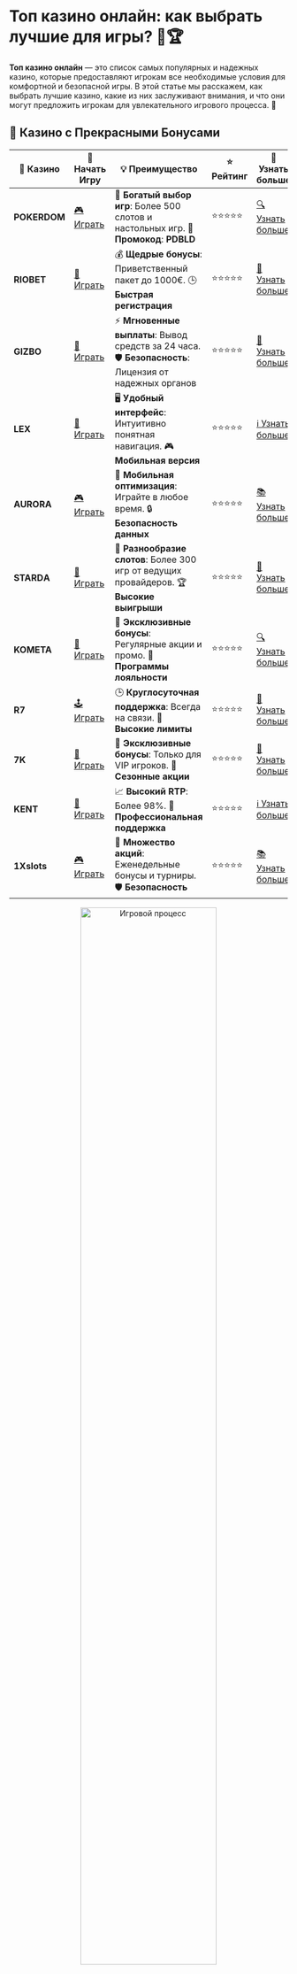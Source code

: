 # Топ казино онлайн: как выбрать лучшие для игры? 🎰🏆

**Топ казино онлайн** — это список самых популярных и надежных казино, которые предоставляют игрокам все необходимые условия для комфортной и безопасной игры. В этой статье мы расскажем, как выбрать лучшие казино, какие из них заслуживают внимания, и что они могут предложить игрокам для увлекательного игрового процесса. 🚀

## 🌟 Казино с Прекрасными Бонусами

| 🎲 **Казино** | 🔗 **Начать Игру** | 💡 **Преимущество** | ⭐ **Рейтинг** | 🔗 **Узнать больше** |
|--------------|---------------------|---------------------|----------------|----------------------|
| **POKERDOM**  | [🎮 Играть](https://brandplay.link/4k77v2yx) | 🎉 **Богатый выбор игр**: Более 500 слотов и настольных игр. 🎁 **Промокод**: **PDBLD** | ⭐⭐⭐⭐⭐ | [🔍 Узнать больше](https://brandplay.link/4k77v2yx) |
| **RIOBET**    | [🎰 Играть](https://brandplay.link/7xBLTPyj) | 💰 **Щедрые бонусы**: Приветственный пакет до 1000€. 🕒 **Быстрая регистрация** | ⭐⭐⭐⭐⭐ | [📖 Узнать больше](https://brandplay.link/7xBLTPyj) |
| **GIZBO**     | [🎲 Играть](https://brandplay.link/bprXw4YV) | ⚡ **Мгновенные выплаты**: Вывод средств за 24 часа. 🛡️ **Безопасность**: Лицензия от надежных органов | ⭐⭐⭐⭐⭐ | [📝 Узнать больше](https://brandplay.link/bprXw4YV) |
| **LEX**       | [🤑 Играть](https://brandplay.link/zW4hdDFV) | 🖥️ **Удобный интерфейс**: Интуитивно понятная навигация. 🎮 **Мобильная версия** | ⭐⭐⭐⭐⭐ | [ℹ️ Узнать больше](https://brandplay.link/zW4hdDFV) |
| **AURORA**    | [🎮 Играть](https://10trafic-stat2.com/click/668546556bcc6313411604bd/6766/13032/subaccount) | 📱 **Мобильная оптимизация**: Играйте в любое время. 🔒 **Безопасность данных** | ⭐⭐⭐⭐⭐ | [📚 Узнать больше](https://10trafic-stat2.com/click/668546556bcc6313411604bd/6766/13032/subaccount) |
| **STARDА**    | [🎯 Играть](https://brandplay.link/fB7xwRFL) | 🎰 **Разнообразие слотов**: Более 300 игр от ведущих провайдеров. 🏆 **Высокие выигрыши** | ⭐⭐⭐⭐⭐ | [🔎 Узнать больше](https://brandplay.link/fB7xwRFL) |
| **KOMETA**    | [🎰 Играть](https://brandplay.link/8ZymQJV8) | 🎁 **Эксклюзивные бонусы**: Регулярные акции и промо. 🔄 **Программы лояльности** | ⭐⭐⭐⭐⭐ | [🔍 Узнать больше](https://brandplay.link/8ZymQJV8) |
| **R7**        | [🕹️ Играть](https://brandplay.link/bMd3Yjsw) | 🕒 **Круглосуточная поддержка**: Всегда на связи. 💸 **Высокие лимиты** | ⭐⭐⭐⭐⭐ | [📖 Узнать больше](https://brandplay.link/bMd3Yjsw) |
| **7K**        | [🎲 Играть](https://brandplay.link/BvQyFShp) | 🌟 **Эксклюзивные бонусы**: Только для VIP игроков. 🎉 **Сезонные акции** | ⭐⭐⭐⭐⭐ | [📝 Узнать больше](https://brandplay.link/BvQyFShp) |
| **KENT**      | [🤑 Играть](https://brandplay.link/Fv2WP3js) | 📈 **Высокий RTP**: Более 98%. 💼 **Профессиональная поддержка** | ⭐⭐⭐⭐⭐ | [ℹ️ Узнать больше](https://brandplay.link/Fv2WP3js) |
| **1Xslots**   | [🎮 Играть](https://brandplay.link/hSB1khtr) | 🎉 **Множество акций**: Еженедельные бонусы и турниры. 🛡️ **Безопасность** | ⭐⭐⭐⭐⭐ | [📚 Узнать больше](https://brandplay.link/hSB1khtr) |

<div align="center"> <img src="https://i.pinimg.com/originals/1d/b3/25/1db325483acbe642c6d4e6fdd73a4988.gif" alt="Игровой процесс" width="70%"> </div>
---

## 🚀 Быстрые Выигрыши и Поддержка

| 🎲 **Казино** | 🔗 **Начать Игру** | 💡 **Преимущество** | ⭐ **Рейтинг** | 🔗 **Узнать больше** |
|--------------|---------------------|---------------------|----------------|----------------------|
| **GAMA**      | [🎯 Играть](https://brandplay.link/j6NMKsDz) | 🔍 **Интуитивный интерфейс**: Легкость использования. 🏅 **Престижные турниры** | ⭐⭐⭐⭐☆ | [🔎 Узнать больше](https://brandplay.link/j6NMKsDz) |
| **ONION**     | [🎰 Играть](https://brandplay.link/zBGRVpQ9) | 🤑 **Низкие ставки**: Идеально для начинающих. 🔄 **Быстрые выводы** | ⭐⭐⭐⭐☆ | [🔍 Узнать больше](https://brandplay.link/zBGRVpQ9) |
| **ЧЕМПИОН**   | [🕹️ Играть](https://temon-gter.cfd/go/lRq?p80412p304504pcc44t17455) | 🏅 **Лояльная программа**: Награды за активность. 🎁 **Ежемесячные бонусы** | ⭐⭐⭐⭐☆ | [📖 Узнать больше](https://temon-gter.cfd/go/lRq?p80412p304504pcc44t17455) |
| **VAVADA**    | [🎲 Играть](https://vavadapartner.pro/?promo=ea5c9275-6854-4505-94fc-95ab18221945-linkb2) | 🚀 **Быстрая регистрация**: Начните играть мгновенно. 🔐 **Безопасные транзакции** | ⭐⭐⭐⭐☆ | [📝 Узнать больше](https://vavadapartner.pro/?promo=ea5c9275-6854-4505-94fc-95ab18221945-linkb2) |
| **FRIENDS**   | [🤑 Играть](https://gofriends.mba/linkb2) | 🤝 **Социальные игры**: Играйте с друзьями. 🌐 **Мультиплатформенность** | ⭐⭐⭐⭐☆ | [ℹ️ Узнать больше](https://gofriends.mba/linkb2) |
| **1WIN**      | [🎮 Играть](https://brandplay.link/smXVpBbG) | 🏆 **Спортивные ставки**: Широкий выбор видов спорта. 💵 **Высокие коэффициенты** | ⭐⭐⭐⭐☆ | [📚 Узнать больше](https://brandplay.link/smXVpBbG) |
| **DRIP**      | [🎯 Играть](https://drp-ircp01.com/c07e6a3db) | 🌐 **Инновационные игры**: Новейшие игровые технологии. 🛡️ **Высокая безопасность** | ⭐⭐⭐⭐☆ | [🔎 Узнать больше](https://drp-ircp01.com/c07e6a3db) |
| **JOYCASINO** | [🎰 Играть](https://rpc30.call2me.pro/?/ru/registration?apkpop=0&partner=p24970p3291217pc98f) | 🎁 **Приятные бонусы**: Ежедневные акции и подарки. 🕹️ **Разнообразие игр** | ⭐⭐⭐⭐☆ | [🔍 Узнать больше](https://rpc30.call2me.pro/?/ru/registration?apkpop=0&partner=p24970p3291217pc98f) |
| **PLAYFORTUNA** | [🎮 Играть](https://fortunapromo.net/alt/playfortuna/registration?0dc4a9362a71feb7e3f165fb8e766f70) | 🎉 **Регулярные акции**: Бонусы, фриспины и многое другое. 🏅 **Турниры** | ⭐⭐⭐⭐☆ | [📚 Узнать больше](https://fortunapromo.net/alt/playfortuna/registration?0dc4a9362a71feb7e3f165fb8e766f70) |
| **SYKAA**     | [🤑 Играть](https://s-two-way.com/?source=linkb2&pid=30697) | 💸 **Доступные ставки**: Идеально для новичков. 🎁 **Щедрые бонусы** | ⭐⭐⭐⭐☆ | [🔍 Узнать больше](https://s-two-way.com/?source=linkb2&pid=30697) |

<div align="center"> <img src="https://i.pinimg.com/originals/1d/b3/25/1db325483acbe642c6d4e6fdd73a4988.gif" alt="Игровой процесс" width="70%"> </div>

![Топ казино онлайн](https://i.pinimg.com/originals/a9/29/6e/a9296ea1cf6a7c20a985e593451f0323.png)

## Почему стоит выбрать топ казино онлайн?

Выбор **топ казино онлайн** гарантирует вам не только качественные игры, но и надежность, безопасность ваших средств и персональных данных. В таких казино всегда можно найти прозрачные условия для игры, отличные бонусы и акции, а также круглосуточную поддержку, чтобы ваша игра была комфортной.

## Как выбрать топ казино онлайн?

При выборе **топ казино онлайн** важно учитывать несколько факторов, которые помогут вам выбрать платформу с лучшими условиями для игры:

### 1. Лицензия и безопасность 🔐
Один из самых важных факторов — наличие лицензии у казино. Лицензированные казино соблюдают международные стандарты, обеспечивая честность игры и защиту данных игроков. Выбирайте только те казино, которые могут предоставить информацию о своей лицензии.

### 2. Репутация среди игроков ⭐
Прежде чем начать играть, проверьте отзывы игроков. Казино с хорошей репутацией обеспечивают быстрые выводы, честные игры и надежную поддержку клиентов. Оцените отзывы на форумах и независимых платформах.

### 3. Выбор игр 🎲
Топ казино предлагают огромное разнообразие игр от известных провайдеров, включая видеослоты, настольные игры, рулетку, покер и другие развлечения. Также стоит обратить внимание на наличие раздела с играми с живыми дилерами, что позволяет добавить атмосферности в процесс.

### 4. Бонусы и акции 🎁
Щедрые бонусы — важный элемент в списке преимуществ **топ казино онлайн**. Привлекательные бонусы за регистрацию, на первый депозит и фриспины делают игру более выгодной для новичков и опытных игроков.

### 5. Удобные методы пополнения и вывода 💳
Лучшие казино онлайн предлагают удобные и безопасные способы пополнения счета и вывода средств. Это могут быть банковские карты, электронные кошельки, криптовалюты и другие популярные методы.

### 6. Круглосуточная поддержка 👨‍💻
Наличие круглосуточной поддержки — обязательное условие для **топ казино онлайн**. Важно, чтобы игроки могли оперативно решать все вопросы и проблемы, не переживая о задержках.

## ТОП-10 казино онлайн

Вот наш список **топ казино онлайн**, основанный на лицензиях, репутации, выборе игр и бонусах:

| Рейтинг | Казино        | Лицензия       | Бонусы                   | Репутация  | Скорость вывода |
|---------|---------------|----------------|--------------------------|------------|-----------------|
| ⭐⭐⭐⭐⭐  | **Pokerdom**  | Curacao        | 100% на депозит + фриспины | Отличная  | 24 часа         |
| ⭐⭐⭐⭐⭐  | **Riobet**    | Malta          | 150% на первый депозит + бонусы | Отличная  | 24-48 часов     |
| ⭐⭐⭐⭐   | **Gizbo**     | Curacao        | 200 фриспинов + бонусы на депозит | Хорошая   | 1-2 дня         |
| ⭐⭐⭐⭐   | **LEX**       | Curacao        | Бесплатные фриспины при регистрации | Отличная  | 12 часов        |
| ⭐⭐⭐⭐   | **Aurora**    | Malta          | Бонусы для новых и постоянных игроков | Отличная  | 24 часа         |
| ⭐⭐⭐⭐   | **Starda**    | Curacao        | Бонусы на депозиты и фриспины | Хорошая   | 24 часа         |
| ⭐⭐⭐⭐   | **Kometa**    | Curacao        | Бонусы на депозит и фриспины | Отличная  | 24 часа         |
| ⭐⭐⭐⭐   | **R7**        | Curacao        | Промоакции и фриспины для новых игроков | Хорошая   | 24-48 часов     |
| ⭐⭐⭐⭐   | **7K**        | Curacao        | Бонусы за регистрацию и депозиты | Отличная  | 24 часа         |
| ⭐⭐⭐⭐   | **Kent**      | Curacao        | Высокие бонусы и программы лояльности | Отличная  | 24 часа         |

## Как выбрать лучшее казино для себя?

### 1. **Определите ваши предпочтения**
Если вы любите слоты, ищите казино с большим выбором видеослотов и бонусами на них. Если предпочитаете настольные игры, ищите платформы с разнообразными вариантами рулетки, покера и блэкджека.

### 2. **Изучите бонусные предложения**
Проверьте бонусы, которые предлагает каждое казино. Множество онлайн-казино предлагают щедрые бонусы для новичков, такие как бонусы за регистрацию, на первый депозит или фриспины.

### 3. **Проверьте условия вывода средств**
Перед регистрацией в казино убедитесь, что оно предлагает удобные и безопасные способы вывода средств. Также важно, чтобы процесс вывода был быстрым и без скрытых комиссий.

### 4. **Проверьте поддержку игроков**
Наличие круглосуточной поддержки — это важный критерий при выборе **топ казино онлайн**. Свяжитесь с казино, чтобы узнать, насколько оперативно они решают вопросы игроков.

## Заключение

**Топ казино онлайн** — это отличные платформы, которые предлагают игрокам безопасные условия для игры, щедрые бонусы и широкий выбор игр. Казино, такие как **Pokerdom**, **Riobet**, **Gizbo**, **LEX**, **Aurora**, **Starda**, **Kometa**, **R7**, **7K** и **Kent** являются надежными и удобными для игры. Выбирайте свое казино и наслаждайтесь игрой! 🍀🎉
